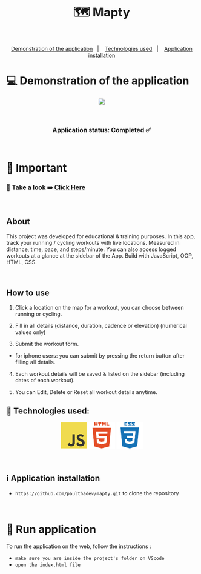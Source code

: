 ## **<h2 align="center"> 🗺️ Mapty</h2>**

<br>
<p align="center">
  <a href="#computer-demonstration-of-the-application">Demonstration of the application</a>&nbsp;&nbsp;&nbsp;|&nbsp;&nbsp;&nbsp;
  <a href="#rocket-technologies-used">Technologies used</a>&nbsp;&nbsp;&nbsp;|&nbsp;&nbsp;&nbsp;
  <a href="#information_source-application-installation">Application installation</a>
</p>
 
# :computer: Demonstration of the application

<p align="center">
  <img src="https://ik.imagekit.io/mcvhbcq4zu/web_HZiFLz2c8.gif?ik-sdk-version=javascript-1.4.3&updatedAt=1648483986438" width="1400px"/>
</p>

<br>

<h3 align="center"> 
	Application status: Completed ✅
</h3>
<br>

# 👀 Important

### <p> 🔑 Take a look  ➡️ [ Click Here](https://maptytracks.vercel.app/) </p>

<br>

## About

This project was developed for educational & training purposes. In this app, track your running / cycling workouts with live locations. Measured in distance, time, pace, and steps/minute. You can also access logged workouts at a glance at the sidebar of the App. Build with JavaScript, OOP, HTML, CSS.

<br>

## How to use

1. Click a location on the map for a workout, you can choose between running or cycling.

2. Fill in all details (distance, duration, cadence or elevation) (numerical values only)

3. Submit the workout form.

- for iphone users: you can submit by pressing the return button after filling all details.

4. Each workout details will be saved & listed on the sidebar (including dates of each workout).

5. You can Edit, Delete or Reset all workout details anytime.

## :rocket: Technologies used:

<p align="center">
	<img src="https://github.com/devicons/devicon/blob/master/icons/javascript/javascript-original.svg" alt="js" width="70" height="70"/>
	<img src="https://github.com/devicons/devicon/blob/master/icons/html5/html5-plain-wordmark.svg" alt="html5"  width="70" height="70"/>
	<img src="https://github.com/devicons/devicon/blob/master/icons/css3/css3-plain-wordmark.svg" alt="css3" width="70" height="70"/>
</p>

<br>

## :information_source: Application installation

- `https://github.com/paulthadev/mapty.git` to clone the repository

<br>

# 🎲 Run application

To run the application on the web, follow the instructions :

- `make sure you are inside the project's folder on VScode`
- `open the index.html file`
  <br>
